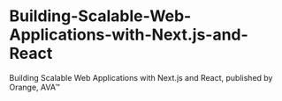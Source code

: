 # Building-Scalable-Web-Applications-with-Next.js-and-React
Building Scalable Web Applications with Next.js and React, published by Orange, AVA™
